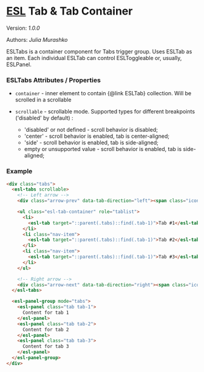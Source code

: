 # [ESL](https://exadel-inc.github.io/esl/) Tab & Tab Container

Version: *1.0.0*

Authors: *Julia Murashko*

<a name="intro"></a>

ESLTabs is a container component for Tabs trigger group. Uses ESLTab as an item. Each individual ESLTab can control
ESLToggleable or, usually, ESLPanel.

### ESLTabs Attributes / Properties

- `container` - inner element to contain {@link ESLTab} collection. Will be scrolled in a scrollable

- `scrollable` - scrollable mode. Supported types for different breakpoints ('disabled' by default) :
    - 'disabled' or not defined -  scroll behavior is disabled;
    - 'center' - scroll behavior is enabled, tab is center-aligned;
    - 'side' - scroll behavior is enabled, tab is side-aligned;
    - empty or unsupported value - scroll behavior is enabled, tab is side-aligned;

### Example

```html
<div class="tabs">
  <esl-tabs scrollable>
    <!-- Left arrow -->
    <div class="arrow-prev" data-tab-direction="left"><span class="icon-arrow-prev"></span></div>

    <ul class="esl-tab-container" role="tablist">
      <li>
        <esl-tab target="::parent(.tabs)::find(.tab-1)">Tab #1</esl-tab>
      </li>
      <li class="nav-item">
        <esl-tab target="::parent(.tabs)::find(.tab-1)">Tab #2</esl-tab>
      </li>
      <li class="nav-item">
        <esl-tab target="::parent(.tabs)::find(.tab-1)">Tab #3</esl-tab>
      </li>
    </ul>

    <!-- Right arrow -->
    <div class="arrow-next" data-tab-direction="right"><span class="icon-arrow-next"></span></div>
  </esl-tabs>

  <esl-panel-group mode="tabs">
    <esl-panel class="tab tab-1">
      Content for tab 1
    </esl-panel>
    <esl-panel class="tab tab-2">
      Content for tab 2
    </esl-panel>
    <esl-panel class="tab tab-3">
      Content for tab 3
    </esl-panel>
  </esl-panel-group>
</div>
```
